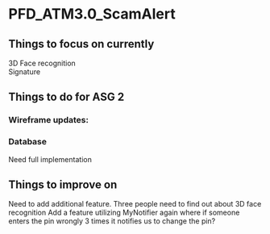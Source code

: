 # PFD_ATM3.0_ScamAlert

## Things to focus on currently
3D Face recognition <br/>
Signature

## Things to do for ASG 2
### Wireframe updates:
### Database
Need full implementation

## Things to improve on
Need to add additional feature. Three people need to find out about 3D face recognition
Add a feature utilizing MyNotifier again where if someone enters the pin wrongly 3 times it notifies us to change the pin?

